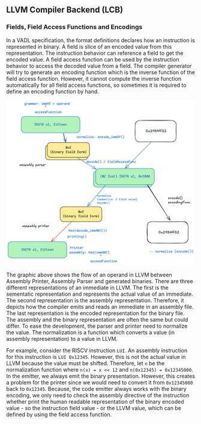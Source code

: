 ## LLVM Compiler Backend (LCB)

### Fields, Field Access Functions and Encodings

In a VADL specification, the format definitions declares how an instruction is represented in binary. A field is slice of an encoded value from this representation. The instruction behavior can reference a field to get the encoded value. A field access function can be used by the instruction behavior to access the decoded value from a field. The compiler generator will try to generate an encoding function which is the inverse function of the field access function. However, it cannot compute the inverse function automatically for all field access functions, so sometimes it is required to define an encoding function by hand.

![Flow of an instruction operand with encoding / decoding](images/flow_immediate_encoding_decoding.png "Operand flow with encoding and decoding")

The graphic above shows the flow of an operand in LLVM between Assembly Printer, Assembly Parser and generated binaries. There are three different representations of an immediate in LLVM. The first is the sementatic representation and represents the actual value of an immediate. The second representation is the assembly representation. Therefore, it depicts how the compiler emits and reads an immediate in an assembly file. The last representation is the encoded representation for the binary file. The assembly and the binary representation are often the same but could differ. To ease the development, the parser and printer need to normalize the value. The normalization is a function which converts a value (in assembly representation) to a value in LLVM. 

For example, consider the RISCV instruction `LUI`. An assembly instruction for this instruction is `LUI 0x12345`. However, this is not the actual value in LLVM because the value must be shifted. Therefore, let `n` be the normalization function where `n(x) = x << 12` and `n(0x12345) = 0x12345000`. In the emitter, we always emit the binary presentation. However, this creates a problem for the printer since we would need to convert it from `0x12345000` back to `0x12345`. Because, the code emitter always works with the binary encoding, we only need to check the assembly directive of the instruction whether print the human readable representation of the binary encoded value - so the instruction field value - or the LLVM value, which can be defined by using the field access function.
